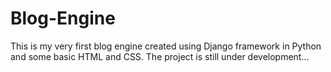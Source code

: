 # Blog-Engine
This is my very first blog engine created using Django framework in Python and some basic HTML and CSS. The project is still under development...
